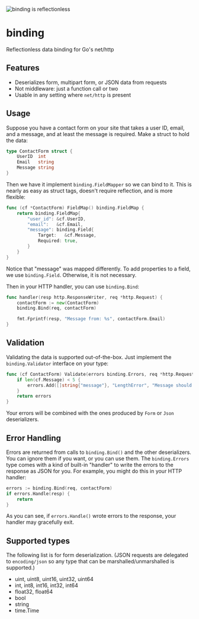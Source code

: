 ![binding is reflectionless](http://mholt.github.io/binding/resources/images/binding-sm.png)

binding
=======

Reflectionless data binding for Go's net/http



Features
---------

- Deserializes form, multipart form, or JSON data from requests
- Not middleware: just a function call or two
- Usable in any setting where `net/http` is present


Usage
------

Suppose you have a contact form on your site that takes a user ID, email, and a message, and at least the message is required. Make a struct to hold the data:

```go
type ContactForm struct {
    UserID  int
    Email   string
    Message string
}
```

Then we have it implement `binding.FieldMapper` so we can bind to it. This is nearly as easy as struct tags, doesn't require reflection, and is more flexible:

```go
func (cf *ContactForm) FieldMap() binding.FieldMap {
	return binding.FieldMap{
		"user_id": &cf.UserID,
		"email":   &cf.Email,
		"message": binding.Field{
			Target:   &cf.Message,
			Required: true,
		}
	}
}
```

Notice that "message" was mapped differently. To add properties to a field, we use `binding.Field`. Otherwise, it is not necessary.

Then in your HTTP handler, you can use `binding.Bind`:

```go
func handler(resp http.ResponseWriter, req *http.Request) {
	contactForm := new(ContactForm)
	binding.Bind(req, contactForm)

	fmt.Fprintf(resp, "Message from: %s", contactForm.Email)
}
```


Validation
-----------

Validating the data is supported out-of-the-box. Just implement the `binding.Validator` interface on your type:

```go
func (cf ContactForm) Validate(errors binding.Errors, req *http.Request) binding.Errors {
	if len(cf.Message) < 5 {
		errors.Add([]string{"message"}, "LengthError", "Message should be at least 5 characters")
	}
	return errors
}
```

Your errors will be combined with the ones produced by `Form` or `Json` deserializers.



Error Handling
---------------

Errors are returned from calls to `binding.Bind()` and the other deserializers. You can ignore them if you want, or you can use them. The `binding.Errors` type comes with a kind of built-in "handler" to write the errors to the response as JSON for you. For example, you might do this in your HTTP handler:

```go
errors := binding.Bind(req, contactForm)
if errors.Handle(resp) {
	return
}
```

As you can see, if `errors.Handle()` wrote errors to the response, your handler may gracefully exit.




Supported types
----------------

The following list is for form deserialization. (JSON requests are delegated to `encoding/json` so any type that can be marshalled/unmarshalled is supported.)

- uint, uint8, uint16, uint32, uint64
- int, int8, int16, int32, int64
- float32, float64
- bool
- string
- time.Time

